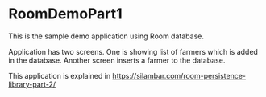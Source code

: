 # RoomDemoPart1
This is the sample demo application using Room database.

Application has two screens. One is showing list of farmers which is added in the database. 
Another screen inserts a farmer to the database. 

This application is explained in https://silambar.com/room-persistence-library-part-2/



